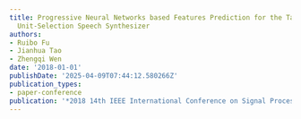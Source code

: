 ```yaml
---
title: Progressive Neural Networks based Features Prediction for the Target Cost in
  Unit-Selection Speech Synthesizer
authors:
- Ruibo Fu
- Jianhua Tao
- Zhengqi Wen
date: '2018-01-01'
publishDate: '2025-04-09T07:44:12.580266Z'
publication_types:
- paper-conference
publication: '*2018 14th IEEE International Conference on Signal Processing (ICSP)*'
---
```


